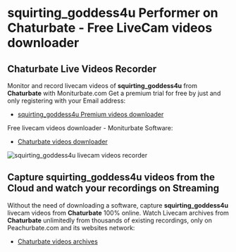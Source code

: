 # squirting_goddess4u Performer on Chaturbate - Free LiveCam videos downloader

## Chaturbate Live Videos Recorder

Monitor and record livecam videos of **squirting_goddess4u** from **Chaturbate** with Moniturbate.com
Get a premium trial for free by just and only registering with your Email address:
* [squirting_goddess4u Premium videos downloader](https://moniturbate.com/request-demo-licence-key.html)

Free livecam videos downloader - Moniturbate Software:
* [Chaturbate videos downloader](https://moniturbate.com/moniturbate-download-software.html)

![squirting_goddess4u livecam videos recorder](https://peachurnet.com/templates/moniturbate-software.png)


## Capture squirting_goddess4u videos from the Cloud and watch your recordings on Streaming

Without the need of downloading a software, capture **squirting_goddess4u** livecam videos from **Chaturbate** 100% online.
Watch Livecam archives from **Chaturbate** unlimitedly from thousands of existing recordings, only on Peachurbate.com and its websites network:
* [Chaturbate videos archives](https://peachurnet.com/)